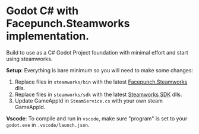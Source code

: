 # Godot C# with Facepunch.Steamworks implementation.

Build to use as a C# Godot Project foundation with minimal effort and start using steamworks.

**Setup**: Everything is bare minimum so you will need to make some changes:

1. Replace files in `steamworks/bin` with the latest [Facepunch.Steamworks](https://github.com/Facepunch/Facepunch.Steamworks) dlls.
2. Replace files in `steamworks/sdk` with the latest [Steamworks SDK](https://partner.steamgames.com/doc/gettingstarted) dlls.
3. Update GameAppId in `SteamService.cs` with your own steam GameAppId.

**Vscode**: To compile and run in `vscode`, make sure "program" is set to your `godot.exe` in `.vscode/launch.json`.